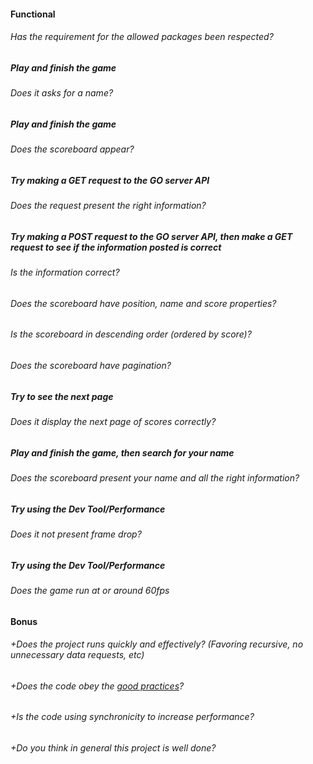 #### Functional

###### Has the requirement for the allowed packages been respected?

##### Play and finish the game

###### Does it asks for a name?

##### Play and finish the game

###### Does the scoreboard appear?

##### Try making a GET request to the GO server API

###### Does the request present the right information?

##### Try making a POST request to the GO server API, then make a GET request to see if the information posted is correct

###### Is the information correct?

###### Does the scoreboard have position, name and score properties?

###### Is the scoreboard in descending order (ordered by score)?

###### Does the scoreboard have pagination?

##### Try to see the next page

###### Does it display the next page of scores correctly?

##### Play and finish the game, then search for your name

###### Does the scoreboard present your name and all the right information?

##### Try using the Dev Tool/Performance

###### Does it not present frame drop?

##### Try using the Dev Tool/Performance

###### Does the game run at or around 60fps

#### Bonus

###### +Does the project runs quickly and effectively? (Favoring recursive, no unnecessary data requests, etc)

###### +Does the code obey the [good practices](https://public.01-edu.org/subjects/good-practices/README.md)?

###### +Is the code using synchronicity to increase performance?

###### +Do you think in general this project is well done?
